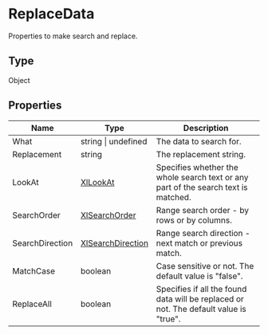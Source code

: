 # ReplaceData

Properties to make search and replace.

## Type

Object

## Properties

| Name | Type | Description |
| ---- | ---- | ----------- |
| What | string \| undefined | The data to search for. |
| Replacement | string | The replacement string. |
| LookAt | [XlLookAt](../Enumeration/XlLookAt.md) | Specifies whether the whole search text or any part of the search text is matched. |
| SearchOrder | [XlSearchOrder](../Enumeration/XlSearchOrder.md) | Range search order - by rows or by columns. |
| SearchDirection | [XlSearchDirection](../Enumeration/XlSearchDirection.md) | Range search direction - next match or previous match. |
| MatchCase | boolean | Case sensitive or not. The default value is "false". |
| ReplaceAll | boolean | Specifies if all the found data will be replaced or not. The default value is "true". |
